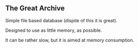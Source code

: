 ## The Great Archive
Simple file based database (dispite of this it is great). 

Designed to use as little memory, as possible.

It can be rather slow, but it is aimed at memory consumption.
